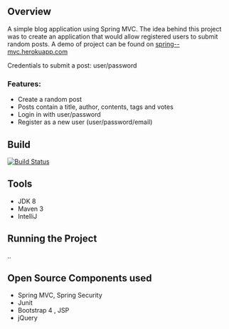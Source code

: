 ## Overview
A simple blog application using Spring MVC. The idea behind this project was to create an application that would allow registered users to submit random posts. A demo of project can be found on <a href="http://spring--mvc.herokuapp.com">spring--mvc.herokuapp.com</a> 

Credentials to submit a post: user/password

### Features:
- Create a random post
- Posts contain a title, author, contents, tags and votes
- Login in with user/password
- Register as a new user (user/password/email)
 
## Build
[![Build Status](https://travis-ci.org/anthonyliriano/SpringMVCApp.svg?branch=master)](https://travis-ci.org/anthonyliriano/SpringMVCApp)

## Tools
- JDK 8
- Maven 3
- IntelliJ


## Running the Project

..

## Open Source Components used
- Spring MVC, Spring Security
- Junit
- Bootstrap 4 , JSP
- jQuery